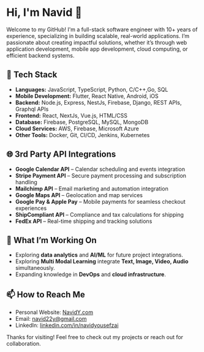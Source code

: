 # Hi, I'm Navid 👋

Welcome to my GitHub! I'm a full-stack software engineer with 10+ years of experience, specializing in building scalable, real-world applications. I’m passionate about creating impactful solutions, whether it’s through web application development, mobile app development, cloud computing, or efficient backend systems.

## 🔧 Tech Stack

- **Languages:** JavaScript, TypeScript, Python, C/C++,Go, SQL
- **Mobile Development:** Flutter, React Native, Android, iOS
- **Backend:** Node.js, Express, NestJs, Firebase, Django, REST APIs, Graphql APIs
- **Frontend:** React, NextJs, Vue.js, HTML/CSS
- **Database:** Firebase, PostgreSQL, MySQL, MongoDB
- **Cloud Services:** AWS, Firebase, Microsoft Azure
- **Other Tools:** Docker, Git, CI/CD, Jenkins, Kubernetes

## 🌐 3rd Party API Integrations

- **Google Calendar API** – Calendar scheduling and events integration
- **Stripe Payment API** – Secure payment processing and subscription handling
- **Mailchimp API** – Email marketing and automation integration
- **Google Maps API** – Geolocation and map services
- **Google Pay & Apple Pay** – Mobile payments for seamless checkout experiences
- **ShipCompliant API** – Compliance and tax calculations for shipping
- **FedEx API** – Real-time shipping and tracking solutions

## 🚀 What I’m Working On

- Exploring **data analytics** and **AI/ML** for future project integrations.
- Exploring **Multi Modal Learning** integrate **Text, Image, Video, Audio** simultaneously.
- Expanding knowledge in **DevOps** and **cloud infrastructure**.

## 📫 How to Reach Me

- Personal Website: [NavidY.com](https://navidy.com)
- Email: [navid22y@gmail.com](mailto:navid22y@gmail.com)
- LinkedIn: [linkedin.com/in/navidyousefzai](https://linkedin.com/in/navidyousefzai)

Thanks for visiting! Feel free to check out my projects or reach out for collaboration.

